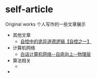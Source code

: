 # self-article
Original works
个人写作的一些文章展示

- 其他文章
    - [自控中的诡异道德逻辑【自控之一】](./其他文章/自控中的诡异道德逻辑【自控之一】.md)
- 计算机网络
    - [白话计算机网络--自底向上--物理层](./计算机网络/白话计算机网络--自底向上--物理层.md)
- 算法相关
    - []()
- 
